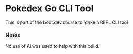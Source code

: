 # Pokedex Go CLI Tool

This is part of the boot.dev course to make a REPL CLI tool

### Notes

No use of AI was used to help with this build.